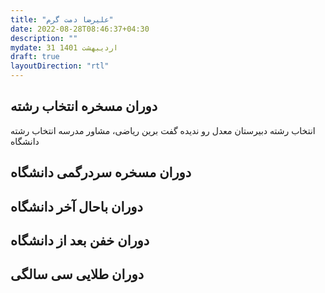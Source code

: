 ```yaml
---
title: "علیرضا دمت گرم"
date: 2022-08-28T08:46:37+04:30
description: ""
mydate: 31 اردیبهشت 1401
draft: true
layoutDirection: "rtl"
---
```


## دوران مسخره انتخاب رشته
انتخاب رشته دبیرستان
معدل رو ندیده گفت برین ریاضی، مشاور مدرسه
انتخاب رشته دانشگاه

## دوران مسخره سردرگمی دانشگاه

## دوران باحال آخر دانشگاه

## دوران خفن بعد از دانشگاه

## دوران طلایی سی سالگی
